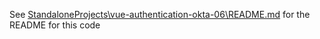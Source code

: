 See [StandaloneProjects\vue-authentication-okta-06\README.md](StandaloneProjects\vue-authentication-okta-06\README.md) for the README for this code

